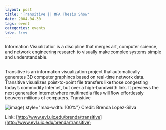 ```yaml
---
layout: post
title: 'Transitive || MFA Thesis Show'
date: 2004-04-30
tags: event
categories: events
tabs: true
---
```


Information Visualization is a discipline that merges art, computer science, and network engineering research to visually make complex systems simple and understandable.<br><br>

Transitive is an information visualization project that automatically generates 3D computer graphincs based on real-time network data. Transitive visualizes point-to-point file transfers like those congesting today&rsquo;s commodity Internet, but over a high-bandwidth link. It previews the next generation Internet where multimedia files will flow effortlessly between millions of computers.
Transitive

![image](https://www.evl.uic.edu/output/originals/transitive.png-srcw.jpg){:style="max-width: 100%"}
Credit: Brenda Lopez-Silva


Link: [http://www.evl.uic.edu/brenda/transitive](http://www.evl.uic.edu/brenda/transitive)
